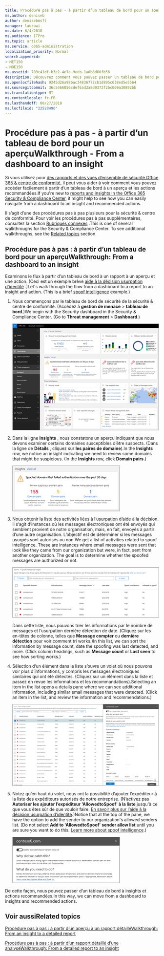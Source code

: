 ```yaml
---
title: Procédure pas à pas - à partir d’un tableau de bord pour un aperçu
ms.author: deniseb
author: denisebmsft
manager: laurawi
ms.date: 6/4/2018
ms.audience: ITPro
ms.topic: article
ms.service: o365-administration
localization_priority: Normal
search.appverid:
- MET150
- MOE150
ms.assetid: 703c41df-b3e2-4e7e-9eeb-1a0b8d60fb56
description: Découvrez comment vous pouvez passer un tableau de bord pour un aperçu des actions recommandées dans la sécurité &amp; centre de conformité.
ms.openlocfilehash: 9245d26a98bac34836772cb1d895c638ed5e5564
ms.sourcegitcommit: 36c5466056cdef6ad2a8d9372f2bc009a30892bb
ms.translationtype: MT
ms.contentlocale: fr-FR
ms.lasthandoff: 08/27/2018
ms.locfileid: "22528490"
---
```

# <a name="walkthrough---from-a-dashboard-to-an-insight"></a><span data-ttu-id="b7a4d-103">Procédure pas à pas - à partir d’un tableau de bord pour un aperçu</span><span class="sxs-lookup"><span data-stu-id="b7a4d-103">Walkthrough - From a dashboard to an insight</span></span>

<span data-ttu-id="b7a4d-104">Si vous utilisez pour [des rapports et des vues d’ensemble de sécurité Office 365 &amp; centre de conformité](reports-and-insights-in-security-and-compliance.md), il peut vous aider à voir comment vous pouvez accéder facilement à partir d’un tableau de bord à un aperçu et les actions recommandées.</span><span class="sxs-lookup"><span data-stu-id="b7a4d-104">If you're new to [reports and insights in the Office 365 Security &amp; Compliance Center](reports-and-insights-in-security-and-compliance.md), it might help to see how you can easily navigate from a dashboard to an insight and recommended actions.</span></span> 
  
<span data-ttu-id="b7a4d-p101">Il s’agit d’une des procédures pas à pas plusieurs pour la sécurité &amp; centre de conformité. Pour voir les procédures pas à pas supplémentaires, consultez la section [Rubriques connexes](#related-topics) .</span><span class="sxs-lookup"><span data-stu-id="b7a4d-p101">This is one of several walkthroughs for the Security &amp; Compliance Center. To see additional walkthroughs, see the [Related topics](#related-topics) section.</span></span> 
  
## <a name="walkthrough-from-a-dashboard-to-an-insight"></a><span data-ttu-id="b7a4d-107">Procédure pas à pas : à partir d’un tableau de bord pour un aperçu</span><span class="sxs-lookup"><span data-stu-id="b7a4d-107">Walkthrough: From a dashboard to an insight</span></span>

<span data-ttu-id="b7a4d-p102">Examinons le flux à partir d’un tableau de bord à un rapport à un aperçu et une action. (Ceci est un exemple brève [aide à la décision usurpation d’identité](learn-about-spoof-intelligence.md) .)</span><span class="sxs-lookup"><span data-stu-id="b7a4d-p102">Let's walk through the flow from a dashboard to a report to an insight and action. (This is a brief [spoof intelligence](learn-about-spoof-intelligence.md) example.)</span></span> 
  
1. <span data-ttu-id="b7a4d-p103">Nous commençons par le tableau de bord de sécurité de la sécurité &amp; centre de conformité. (Accédez à **gestion de menace** \> **tableau de bord**.)</span><span class="sxs-lookup"><span data-stu-id="b7a4d-p103">We begin with the Security dashboard in the Security &amp; Compliance Center. (Go to **Threat management** \> **Dashboard**.)</span></span>
    
    ![Dans la sécurité &amp; centre de conformité, cliquez sur gestion des menaces \> tableau de bord](media/05a38660-eb13-4960-a266-11809c453d95.png)
  
2. <span data-ttu-id="b7a4d-p104">Dans la ligne **Insights** , nous constatons un aperçu indiquant que nous devons examiner certains domaines susceptibles d’être suspects. (Dans la ligne de **Détails** , cliquez sur **les paires de domaine**).</span><span class="sxs-lookup"><span data-stu-id="b7a4d-p104">In the **Insights** row, we notice an insight indicating we need to review some domains that might be suspicious. (In the **Insights** row, click **Domain pairs**.)</span></span>
    
    ![La ligne Insights mentionne les problèmes potentiels usurpation d’identité](media/dd1d0cb3-3201-45d7-b41d-18a0944fe85d.png)
  
3. <span data-ttu-id="b7a4d-p105">Nous obtenir la liste des activités liées à l’usurpation d’aide à la décision. Il s’agit d’instances où les messages électroniques ont été envoyés qui semblent provient de notre organisation, mais, en fait, envoyés à partir d’une autre organisation. L’objectif est de déterminer si les messages usurpés sont autorisés ou non.</span><span class="sxs-lookup"><span data-stu-id="b7a4d-p105">We get a list of activities related to spoof intelligence. These are instances where email messages were sent that look like they came from our organization but were, in fact, sent from another organization. The goal is to determine whether the spoofed messages are authorized or not.</span></span>
    
    ![Informations d’aide à la décision usurpation d’identité](media/a2e2b4fd-0c1e-499f-8401-cf3089da82fa.png)
  
    <span data-ttu-id="b7a4d-p106">Dans cette liste, nous pouvons trier les informations par le nombre de messages et l’usurpation dernière détection de date. (Cliquez sur les en-têtes de colonne, telles que **Message compter** ou **dernière détection** pour voir comment tri works.)</span><span class="sxs-lookup"><span data-stu-id="b7a4d-p106">In this list, we can sort the information by message count, date the spoofing was last detected, and more. (Click column headings, such as **Message count** or **Last seen** to see how sorting works.)</span></span> 
    
4. <span data-ttu-id="b7a4d-p107">Sélection d’un élément dans la liste s’ouvre un volet où nous pouvons voir plus d’informations, y compris les messages électroniques similaires qui ont été détectés. (Cliquez sur un élément dans la liste et passez en revue les informations et les recommandations).</span><span class="sxs-lookup"><span data-stu-id="b7a4d-p107">Selecting an item in the list opens a details pane where we can see additional information, including similar email messages that were detected. (Click an item in the list, and review the information and recommendations.)</span></span>
    
    ![Sélection d’un élément s’ouvre un volet d’informations](media/7ad1faa5-6ca2-474e-a609-eb275e0a8e59.png)
  
5. <span data-ttu-id="b7a4d-p108">Notez qu’en haut du volet, nous ont la possibilité d’ajouter l’expéditeur à la liste des expéditeurs autorisés de notre entreprise. (N’activez pas **Autoriser les ajouter l’expéditeur 'AllowedtoSpoof' à la liste** jusqu'à ce que vous êtes sûr de que vouloir faire. [En savoir plus sur l’aide à la décision usurpation d’identité](learn-about-spoof-intelligence.md).)</span><span class="sxs-lookup"><span data-stu-id="b7a4d-p108">Notice that at the top of the pane, we have the option to add the sender to our organization's allowed senders list. (Do not select **Add to 'AllowedtoSpoof' sender allow list** until you are sure you want to do this. [Learn more about spoof intelligence](learn-about-spoof-intelligence.md).)</span></span>
    
    ![Vous pouvez autoriser un expéditeur](media/caf0c20a-6047-486d-8060-5a229a3de49f.png)
  
<span data-ttu-id="b7a4d-129">De cette façon, nous pouvez passer d’un tableau de bord à insights et actions recommandées.</span><span class="sxs-lookup"><span data-stu-id="b7a4d-129">In this way, we can move from a dashboard to insights and recommended actions.</span></span>
  
## <a name="related-topics"></a><span data-ttu-id="b7a4d-130">Voir aussi</span><span class="sxs-lookup"><span data-stu-id="b7a4d-130">Related topics</span></span>

[<span data-ttu-id="b7a4d-131">Procédure pas à pas : à partir d’un aperçu à un rapport détaillé</span><span class="sxs-lookup"><span data-stu-id="b7a4d-131">Walkthrough: From an insight to a detailed report</span></span>](from-an-insight-to-a-detailed-report.md)
  
[<span data-ttu-id="b7a4d-132">Procédure pas à pas : à partir d’un rapport détaillé d’une analyse</span><span class="sxs-lookup"><span data-stu-id="b7a4d-132">Walkthrough: From a detailed report to an insight</span></span>](from-a-detailed-report-to-an-insight.md)
  

